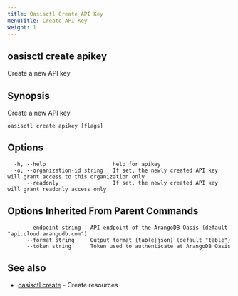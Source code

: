 ```yaml
---
title: Oasisctl Create API Key
menuTitle: Create API Key
weight: 1
---
```

## oasisctl create apikey

Create a new API key

## Synopsis
Create a new API key

```
oasisctl create apikey [flags]
```

## Options
```
  -h, --help                     help for apikey
  -o, --organization-id string   If set, the newly created API key will grant access to this organization only
      --readonly                 If set, the newly created API key will grant readonly access only
```

## Options Inherited From Parent Commands
```
      --endpoint string   API endpoint of the ArangoDB Oasis (default "api.cloud.arangodb.com")
      --format string     Output format (table|json) (default "table")
      --token string      Token used to authenticate at ArangoDB Oasis
```

## See also
* [oasisctl create](_index.md)	 - Create resources

